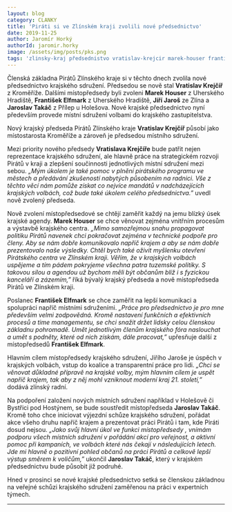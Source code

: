 ```yaml
---
layout: blog
category: CLANKY
title: 'Piráti si ve Zlínském kraji zvolili nové předsednictvo'
date: 2019-11-25
author: Jaromír Horký
authorId: jaromir.horky
image: /assets/img/posts/pks.png 
tags: 'zlinsky-kraj předsednistvo vratislav-krejcir marek-houser frantisek-elfmark jiri-jaros jaroslav-takac'
---
```


Členská základna Pirátů Zlínského kraje si v těchto dnech zvolila nové předsednictvo krajského sdružení. Předsedou se nově stal **Vratislav Krejčíř** z Kroměříže. Dalšími místopředsedy byli zvoleni **Marek Houser** z Uherského Hradiště, **František Elfmark** z Uherského Hradiště, **Jiří Jaroš** ze Zlína a **Jaroslav Takáč** z Přílep u Holešova. Nové krajské předsednictvo nyní především provede místní sdružení volbami do krajského zastupitelstva.

Nový krajský předseda Pirátů Zlínského kraje **Vratislav Krejčíř** působí jako místostarosta Kroměříže a zároveň  je předsedou místního sdružení.

Mezi priority nového předsedy **Vratislava Krejčíře** bude patřit nejen reprezentace krajského sdružení, ale hlavně práce na strategickém rozvoji Pirátů v kraji a zlepšení součinnosti jednotlivých místní sdružení mezi sebou. *„Mým úkolem je také pomoc v plnění pirátského programu ve městech a předávání zkušeností nabytých působením na radnici. Vše z těchto věcí nám pomůže získat co nejvíce mandátů v nadcházejících krajských volbách, což bude také úkolem celého předsednictva.”* uvedl nově zvolený předseda.

Nově zvolení místopředsedové se chtějí zaměřit každý na jemu blízký úsek krajské agendy. **Marek Houser** se chce věnovat zejména vnitřním procesům a výstavbě krajského centra. *„Mimo samozřejmou snahu propagovat politiku Pirátů navenek chci pokračovat zejména v technické podpoře pro členy. Aby se nám dobře komunikovalo napříč krajem a aby se nám dobře prezentovalo naše výsledky. Chtěl bych také oživit myšlenku otevření Pirátského centra ve Zlínském kraji. Věřím, že v krajských volbách uspějeme a tím pádem pokryjeme všechna patra tuzemské politiky. S takovou silou a agendou už bychom měli být občanům blíž i s fyzickou kanceláří a zázemím,”* říká bývalý krajský předseda a nově místopředseda Pirátů ve Zlínském kraji.

Poslanec **František Elfmark** se chce zaměřit na lepší komunikaci a spolupráci napříč místními sdruženími. *„Práce pro předsednictvo je pro mne především velmi zodpovědná. Kromě nastavení funkčních a efektivních procesů a time managementu, se chci snažit držet lidsky celou členskou základnu pohromadě. Umět jednotlivým členům krajského fóra naslouchat a umět s podněty, které od nich získám, dále pracovat,”* upřesňuje další z místopředsedů **František Elfmark**.

Hlavním cílem místopředsedy krajského sdružení, Jiřího Jaroše je úspěch v krajských volbách, vstup do koalice a transparentní práce pro lidi. *„Chci se věnovat důkladné přípravě na krajské volby, mým hlavním cílem je uspět napříč krajem, tak aby z něj mohl vzniknout moderní kraj 21. století,”* dodává zlínský radní.

Na podpoření založení nových místních sdružení například v Holešově či Bystřici pod Hostýnem, se bude soustředit místopředseda **Jaroslav Takáč**. Kromě toho chce iniciovat výjezdní schůze krajského sdružení, pořádat akce všeho druhu napříč krajem a prezentovat práci Pirátů i tam, kde Piráti dosud nejsou. *„Jako svůj hlavní úkol ve funkci místopředsedy , vnímám podporu všech místních sdružení v pořádání akcí pro veřejnost, a aktivní pomoc při kampaních, ve volbách které nás čekají v následujících letech. Jde mi hlavně o pozitivní pohled občanů na práci Pirátů a celkově lepší výstup směrem k voličům,”* ukončil **Jaroslav Takáč**, který v krajském předsednictvu bude působit již podruhé.
 
Hned v prosinci se nové krajské předsednictvo setká se členskou základnou na veřejné schůzi krajského sdružení zaměřenou na práci v expertních týmech.

---
